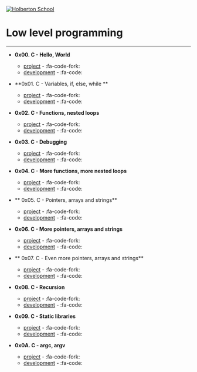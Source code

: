 [![Holberton School](https://www.holbertonschool.com/holberton-logo.png "Holberton School")](https://www.holbertonschool.com/holberton-logo.png "Holberton School")
# Low level programming

------------

- **0x00. C - Hello, World**
	- [project](https://intranet.hbtn.io/projects/212 "Instructions") - :fa-code-fork:
	- [development](https://github.com/RedLyon1200/holbertonschool-low_level_programming/tree/master/0x00-hello_world "Code") - :fa-code:

- **0x01. C - Variables, if, else, while **
	- [project](https://intranet.hbtn.io/projects/213 "Instructions") - :fa-code-fork:
	- [development](https://github.com/RedLyon1200/holbertonschool-low_level_programming/tree/master/0x01-variables_if_else_while "Code") - :fa-code:

- **0x02. C - Functions, nested loops**
	- [project](https://intranet.hbtn.io/projects/214 "Instructions") - :fa-code-fork:
	- [development](https://github.com/RedLyon1200/holbertonschool-low_level_programming/tree/master/0x02-functions_nested_loops "Code") - :fa-code:

- **0x03. C - Debugging**
	- [project](https://intranet.hbtn.io/projects/539 "Instructions") - :fa-code-fork:
	- [development](https://github.com/RedLyon1200/holbertonschool-low_level_programming/tree/master/0x03-debugging "Code") - :fa-code:

- **0x04. C - More functions, more nested loops**
	- [project](https://intranet.hbtn.io/projects/215 "Instructions") - :fa-code-fork:
	- [development](https://github.com/RedLyon1200/holbertonschool-low_level_programming/tree/master/0x04-more_functions_nested_loops "Code") - :fa-code:

- ** 0x05. C - Pointers, arrays and strings**
	- [project](https://intranet.hbtn.io/projects/216 "Instructions") - :fa-code-fork:
	- [development](https://github.com/RedLyon1200/holbertonschool-low_level_programming/tree/master/0x05-pointers_arrays_strings "Code") - :fa-code:

- **0x06. C - More pointers, arrays and strings**
	- [project](https://intranet.hbtn.io/projects/217 "Instructions") - :fa-code-fork:
	- [development](https://github.com/RedLyon1200/holbertonschool-low_level_programming/tree/master/0x06-pointers_arrays_strings "Code") - :fa-code:

- ** 0x07. C - Even more pointers, arrays and strings**
	- [project](https://intranet.hbtn.io/projects/218 "Instructions") - :fa-code-fork:
	- [development](https://github.com/RedLyon1200/holbertonschool-low_level_programming/tree/master/0x07-pointers_arrays_strings "Code") - :fa-code:

- **0x08. C - Recursion**
	- [project](https://intranet.hbtn.io/projects/219 "Instructions") - :fa-code-fork:
	- [development](https://github.com/RedLyon1200/holbertonschool-low_level_programming/tree/master/0x08-recursion "Code") - :fa-code:

- **0x09. C - Static libraries**
	- [project](https://intranet.hbtn.io/projects/220 "Instructions") - :fa-code-fork:
	- [development](https://github.com/RedLyon1200/holbertonschool-low_level_programming/tree/master/0x09-static_libraries "Code") - :fa-code:

- **0x0A. C - argc, argv**
	- [project](https://intranet.hbtn.io/projects/221 "Instructions") - :fa-code-fork:
	- [development](https://github.com/RedLyon1200/holbertonschool-low_level_programming/tree/master/0x0A-argc_argv "Code") - :fa-code:
